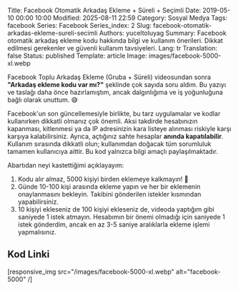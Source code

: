 Title: Facebook Otomatik Arkadaş Ekleme + Süreli + Seçimli
Date: 2019-05-10 00:00 10:00
Modified: 2025-08-11 22:59
Category: Sosyal Medya
Tags: facebook
Series: Facebook
Series_index: 2
Slug: facebook-otomatik-arkadas-ekleme-sureli-secimli
Authors: yuceltoluyag
Summary: Facebook otomatik arkadaş ekleme kodu hakkında bilgi ve kullanım önerileri. Dikkat edilmesi gerekenler ve güvenli kullanım tavsiyeleri.
Lang: tr
Translation: false
Status: published
Template: article
Image: images/facebook-5000-xl.webp

Facebook Toplu Arkadaş Ekleme (Gruba + Süreli) videosundan sonra **"Arkadaş ekleme kodu var mı?"** şeklinde çok sayıda soru aldım. Bu yazıyı ve taslağı daha önce hazırlamıştım, ancak dalgınlığıma ve iş yoğunluğuna bağlı olarak unuttum. 😅

Facebook'un son güncellemesiyle birlikte, bu tarz uygulamalar ve kodlar kullanırken dikkatli olmanız çok önemli. Aksi takdirde hesabınızın kapanması, kitlenmesi ya da IP adresinizin kara listeye alınması riskiyle karşı karşıya kalabilirsiniz. Ayrıca, açtığınız sahte hesaplar **anında kapatılabilir**. Kullanım sırasında dikkatli olun; kullanımdan doğacak tüm sorumluluk tamamen kullanıcıya aittir. Bu kod yalnızca bilgi amaçlı paylaşılmaktadır.

Abartıdan neyi kastettiğimi açıklayayım:

1. Kodu alır almaz, 5000 kişiyi birden eklemeye kalkmayın! 🚫
2. Günde 10-100 kişi arasında ekleme yapın ve her bir eklemenin onaylanmasını bekleyin. Takibini gönderilen istekler kısmından yapabilirsiniz.
3. 10 kişiyi ekleseniz de 100 kişiyi ekleseniz de, videoda yaptığım gibi saniyede 1 istek atmayın. Hesabımın bir önemi olmadığı için saniyede 1 istek gönderdim, ancak en az 3-5 saniye aralıklarla ekleme işlemi yapmalısınız.

## Kod Linki

<script type="module" src="https://cdn.jsdelivr.net/npm/@justinribeiro/lite-youtube@1/lite-youtube.min.js"></script>

<lite-youtube videoid="poi-oUJbTrc"></lite-youtube>

[responsive_img src="/images/facebook-5000-xl.webp" alt="facebook-5000" /]
